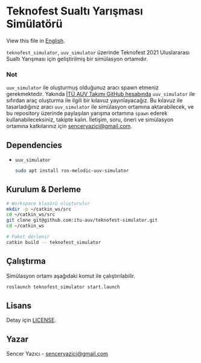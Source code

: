 # Teknofest Sualtı Yarışması Simülatörü
View this file in [English](README.en.md).

`teknofest_simulator`, `uuv_simulator` üzerinde Teknofest 2021 Uluslararası Sualtı Yarışması için geliştirilmiş bir simülasyon ortamıdır.

### Not
`uuv_simulator` ile oluşturmuş olduğunuz aracı spawn etmeniz gerekmektedir. Yakında [İTÜ AUV Takımı GitHub hesabında](https://github.com/itu-auv)
`uuv_simulator` ile sıfırdan araç oluşturma ile ilgili bir kılavuz yayınlayacağız. Bu kılavuz ile tasarladığınız aracı `uuv_simulator` ile 
simülasyon ortamına aktarabilecek, ve bu repository üzerinde paylaşılan yarışma ortamına `spawn` ederek kullanabileceksiniz, takipte kalın.
İletişim, soru, öneri ve simülasyon ortamına katkılarınız için [senceryazici@gmail.com](mailto:senceryazici@gmail.com).

## Dependencies
- `uuv_simulator`
  ```sh
  sudo apt install ros-melodic-uuv-simulator
  ```

## Kurulum & Derleme
```sh
# Workspace klasörü oluşturulur
mkdir -p ~/catkin_ws/src
cd ~/catkin_ws/src
git clone git@github.com:itu-auv/teknofest-simulator.git
cd ~/catkin_ws

# Paket derlenir
catkin build -- teknofest_simulator
```

## Çalıştırma
Simülasyon ortamı aşağıdaki komut ile çalıştırılabilir.
```sh
roslaunch teknofest_simulator start.launch
```

## Lisans
Detay için [LICENSE](LICENSE).

## Yazar
Sencer Yazıcı - [senceryazici@gmail.com](mailto:senceryazici@gmail.com)